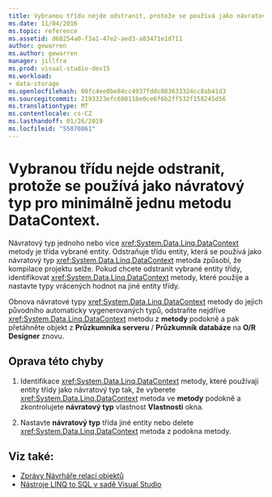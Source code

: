 ```yaml
---
title: Vybranou třídu nejde odstranit, protože se používá jako návratový typ pro minimálně jednu metodu DataContext.
ms.date: 11/04/2016
ms.topic: reference
ms.assetid: d68254a0-f3a1-47e2-aed3-a83471e1d711
author: gewarren
ms.author: gewarren
manager: jillfra
ms.prod: visual-studio-dev15
ms.workload:
- data-storage
ms.openlocfilehash: 00fc4ee0be84cc4937fddc083633324cc8ab41d3
ms.sourcegitcommit: 2193323efc608118e0ce6f6b2ff532f158245d56
ms.translationtype: MT
ms.contentlocale: cs-CZ
ms.lasthandoff: 01/26/2019
ms.locfileid: "55070861"
---
```

# <a name="the-selected-class-cannot-be-deleted-because-it-is-used-as-a-return-type-for-one-or-more-datacontext-methods"></a>Vybranou třídu nejde odstranit, protože se používá jako návratový typ pro minimálně jednu metodu DataContext.

Návratový typ jednoho nebo více <xref:System.Data.Linq.DataContext> metody je třída vybrané entity. Odstraňuje třídu entity, která se používá jako návratový typ <xref:System.Data.Linq.DataContext> metoda způsobí, že kompilace projektu selže. Pokud chcete odstranit vybrané entity třídy, identifikovat <xref:System.Data.Linq.DataContext> metody, které použije a nastavte typy vrácených hodnot na jiné entity třídy.

Obnova návratové typy <xref:System.Data.Linq.DataContext> metody do jejich původního automaticky vygenerovaných typů, odstraňte nejdříve <xref:System.Data.Linq.DataContext> metodu z **metody** podokně a pak přetáhněte objekt z **Průzkumníka serveru** / **Průzkumník databáze** na **O/R Designer** znovu.

## <a name="to-correct-this-error"></a>Oprava této chyby

1. Identifikace <xref:System.Data.Linq.DataContext> metody, které používají entity třídy jako návratový typ tak, že vyberete <xref:System.Data.Linq.DataContext> metoda ve **metody** podokně a zkontrolujete **návratový typ** vlastnost **Vlastnosti** okna.

2. Nastavte **návratový typ** třída jiné entity nebo delete <xref:System.Data.Linq.DataContext> metoda z podokna metody.

## <a name="see-also"></a>Viz také:

- [Zprávy Návrháře relací objektů](../data-tools/o-r-designer-messages.md)
- [Nástroje LINQ to SQL v sadě Visual Studio](../data-tools/linq-to-sql-tools-in-visual-studio2.md)